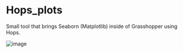 # Hops_plots
Small tool that brings Seaborn (Matplotlib) inside of Grasshopper using Hops.


![image](https://user-images.githubusercontent.com/39027094/180959962-e40a59eb-8b6d-43f5-b9d5-0a1659ba0bd9.png)
